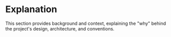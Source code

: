 # Explanation

This section provides background and context, explaining the "why" behind the project's design, architecture, and conventions.

